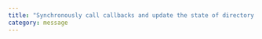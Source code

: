 ```yaml
---
title: "Synchronously call callbacks and update the state of directory watchers on platforms that don`t support recursive watching natively."
category: message
---
```

